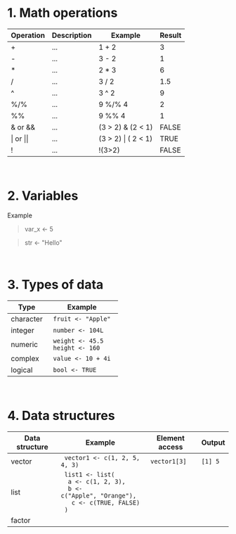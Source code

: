 # **1. Math operations**

| Operation | Description | Example | Result |
| --------- | ----------- | ------- | ------ |
| + | ... | 1 + 2 | 3 |
| - | ... | 3 - 2 | 1 |
| * | ... | 2 * 3 | 6 |
| / | ... | 3 / 2 | 1.5 |
| ^ | ... | 3 ^ 2 | 9 |
| %/% | ... | 9 %/% 4 | 2 |
| %% | ... | 9 %% 4 | 1 |
| & or && | ... | (3 > 2) & (2 < 1) | FALSE
| \| or \|\| | ... | (3 > 2) \| ( 2 < 1) | TRUE |
| ! | ... | !(3>2) | FALSE |

<br>

# **2. Variables**
Example

>var_x <- 5

>str <- "Hello"

<br>

# **3. Types of data**

| Type | Example |
| ---- | ------- |
| character | <code> fruit <- "Apple" </code> |
| integer | <code> number <- 104L </code> |
| numeric | <code> weight <- 45.5 <br> height <- 160 </code> |
| complex | <code> value <- 10 + 4i </code> |
| logical | <code> bool <- TRUE </code> |

<br>

# **4. Data structures**

| Data structure | Example | Element access | Output |
| -------------- | ------- | -------------- | ------ |
| vector | <code> vector1 <- c(1, 2, 5, 4, 3) </code> | <code> vector1[3]</code> | `[1] 5` |
| list | <code> list1 <- list(<br>&emsp; a <- c(1, 2, 3), <br>&emsp; b <- c("Apple", "Orange"), <br> &emsp; c <- c(TRUE, FALSE)<br> )</code> |
| factor | 
